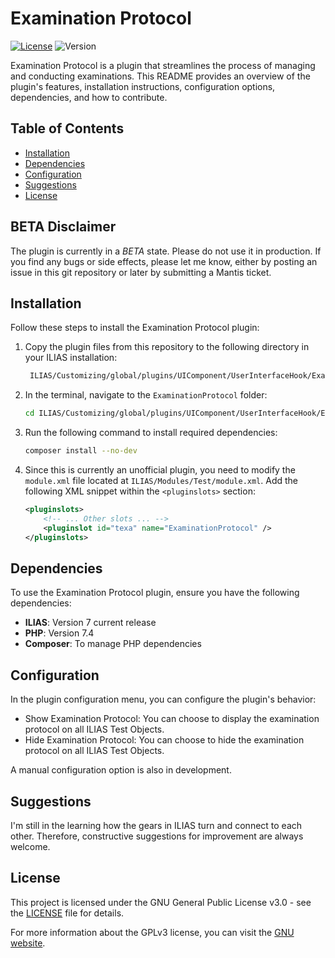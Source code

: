 # Examination Protocol

[![License](https://img.shields.io/badge/license-GPLv3-blue.svg)](https://www.gnu.org/licenses/gpl-3.0.en.html)
![Version](https://img.shields.io/badge/version-v0.5.0-green.svg)

Examination Protocol is a plugin that streamlines the process of managing and conducting examinations. This README provides an overview of the plugin's features, installation instructions, configuration options, dependencies, and how to contribute.

## Table of Contents

- [Installation](#installation)
- [Dependencies](#dependencies)
- [Configuration](#configuration)
- [Suggestions](#suggestions)
- [License](#license)

## BETA Disclaimer
The plugin is currently in a *BETA* state. Please do not use it in production.
If you find any bugs or side effects, please let me know, either by posting an issue in this git repository or later by submitting a Mantis ticket.

## Installation

Follow these steps to install the Examination Protocol plugin:

1. Copy the plugin files from this repository to the following directory in your ILIAS installation:
   ```bash
    ILIAS/Customizing/global/plugins/UIComponent/UserInterfaceHook/ExaminationProtocol/
   ```

2. In the terminal, navigate to the `ExaminationProtocol` folder:
   ```bash
   cd ILIAS/Customizing/global/plugins/UIComponent/UserInterfaceHook/ExaminationProtocol/
   ```

3. Run the following command to install required dependencies:
   ```bash
   composer install --no-dev
   ```

4. Since this is currently an unofficial plugin, you need to modify the `module.xml` file located at `ILIAS/Modules/Test/module.xml`. Add the following XML snippet within the `<pluginslots>` section:
   ```xml
   <pluginslots>
       <!-- ... Other slots ... -->
       <pluginslot id="texa" name="ExaminationProtocol" />
   </pluginslots>
   ```

## Dependencies

To use the Examination Protocol plugin, ensure you have the following dependencies:

- **ILIAS**: Version 7 current release
- **PHP**: Version 7.4
- **Composer**: To manage PHP dependencies

## Configuration

In the plugin configuration menu, you can configure the plugin's behavior:

- Show Examination Protocol: You can choose to display the examination protocol on all ILIAS Test Objects.
- Hide Examination Protocol: You can choose to hide the examination protocol on all ILIAS Test Objects.

A manual configuration option is also in development.

## Suggestions

I'm still in the learning how the gears in ILIAS turn and connect to each other.
Therefore, constructive suggestions for improvement are always welcome.

## License

This project is licensed under the GNU General Public License v3.0 - see the [LICENSE](LICENSE) file for details.

For more information about the GPLv3 license, you can visit the [GNU website](https://www.gnu.org/licenses/gpl-3.0.en.html).